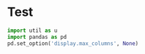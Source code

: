 # Test

```python
import util as u
import pandas as pd
pd.set_option('display.max_columns', None)
```









